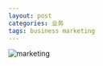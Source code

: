 ```yaml
---
layout: post
categories: 业务
tags: business marketing
---
```




![marketing](http://www.plantuml.com/plantuml/proxy?cache=no&src=https://raw.github.com/Wang-Ray/Wang-Ray.github.io/master/assets/plantuml/marketing.md)